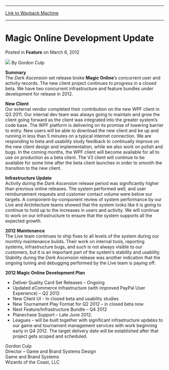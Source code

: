 
---
[Link to Wayback Machine](https://web.archive.org/web/20160908193252/http://magic.wizards.com/en/articles/archive/feature/magic-online-development-update-2012-03-06)

[_metadata_:wayback_url]:- "http://magic.wizards.com/en/articles/archive/feature/magic-online-development-update-2012-03-06"
[_metadata_:wayback_raw_url]:- "https://web.archive.org/web/20160908193252id_/http://magic.wizards.com/en/articles/archive/feature/magic-online-development-update-2012-03-06"
[_metadata_:wayback_capture_timestamp]:- "2016-09-08 19:32:52+00:00"
[_metadata_:publish_date]:- "2012-03-06"
[_metadata_:description]:- "Summary The Dark Ascension set release broke Magic Online’s concurrent user and activity records. The new client project continues to progress in a closed beta. We have two concurrent infrastructure and feature bundles under development for release in 2012."
[_metadata_:generator]:- "Drupal 7 (http://drupal.org)"
---


Magic Online Development Update
===============================



 Posted in **Feature**
 on March 6, 2012 






![](https://media.magic.wizards.com/styles/auth_small/public/generic-avatar-150_379.png)
By Gordon Culp











**Summary**   
 The *Dark Ascension* set release broke **Magic Online**’s concurrent user and activity records. The new client project continues to progress in a closed beta. We have two concurrent infrastructure and feature bundles under development for release in 2012. 

**New Client**  
 Our external vendor completed their contribution on the new WPF client in Q3 2011. Our internal dev team was always going to maintain and grow the client going forward as the client was integrated into the greater system’s code base. The WPF platform is delivering on its promise of lowering barrier to entry. New users will be able to download the new client and be up and running in less than 5 minutes on a typical internet connection. We are responding to beta and usability study feedback to continually improve on the new client design and implementation, while we also work on polish and bugs. In the coming months, the WPF client will become available for all to use on production as a beta client. The V3 client will continue to be available for some time after the beta client launches in order to smooth the transition to the new client. 

**Infrastructure Update**  
 Activity during the *Dark Ascension* release period was significantly higher than previous online releases. The system performed well, and user reimbursement requests and customer contact volume were below our targets. A component-by-component review of system performance by our Live and Architecture teams showed that the system looks like it is going to continue to hold up to the increases in users and activity. We will continue to work on our infrastructure to ensure that the system supports all the expected growth. 

**2012 Maintenance**  
 The Live team continues to ship fixes to all levels of the system during our monthly maintenance builds. Their work on internal tools, reporting systems, infrastructure bugs, and such is not always visible to our customers, but it is an important part of the system’s stability and usability. Stability during the *Dark Ascension* release was another indication that the ongoing tuning and debugging performed by the Live team is paying off. 

**2012 Magic Online Development Plan**  


* Deliver Quality Card Set Releases – Ongoing
* Updated eCommerce Infrastructure (with improved PayPal User Experience) – Q2 2012
* New Client UI - In closed beta and usability studies
* New Tournament Play Format for Q2 2012 – in closed beta now
* Next Feature/Infrastructure Bundle – Q4 2012
* Planechase Support – Late June 2012.
* Leagues – will be built together with significant infrastructure updates to our game and tournament management services with work beginning early in Q4 2012. The target delivery date will be established after that project gets scoped and scheduled.

Gordon Culp  
 Director – Game and Brand Systems Design  
 Game and Brand Systems  
 Wizards of the Coast, LLC







